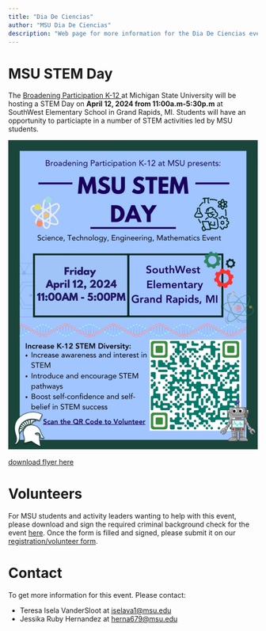 ```yaml
---
title: "Dia De Ciencias"
author: "MSU Dia De Ciencias"
description: "Web page for more information for the Dia De Ciencias event hosted by MSU K-12 outreach at Grand Rapids, Michigan."
---
```


# MSU STEM Day

The [Broadening Participation K-12 ](https://engineering.msu.edu/about/inclusion-diversity/broadening-participation-k-12) at Michigan State University will be hosting a STEM Day on **April 12, 2024 from 11:00a.m-5:30p.m** at SouthWest Elementary School in Grand Rapids, MI.
Students will have an opportunity to particiapte in a number of STEM activities led by MSU students. 


![Event](./Imgs/gr-msu-stem-day-flyer.jpg)

[download flyer here](./Imgs/gr-msu-stem-day-flyer.jpg)


# Volunteers

For MSU students and activity leaders wanting to help with this event, please download and sign the required criminal background check for the event [here](./Forms/msu-stem-day-cbc.pdf).
Once the form is filled and signed, please submit it on our [registration/volunteer form](https://forms.gle/bBoTMffCMLHMzrSu9).

# Contact

To get more information for this event.
Please contact:
- Teresa Isela VanderSloot at <iselava1@msu.edu>
- Jessika Ruby Hernandez at <herna679@msu.edu>
<!-- - [Teresa Isela VanderSloot](https://www.egr.msu.edu/people/profile/iselava1) at <iselava1@msu.edu> -->
<!-- - [Jose Guadalupe Hernandez](https://jgh9094.github.io/) at <jgh9094@gmail.com>. -->
